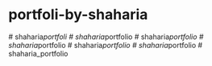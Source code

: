 # portfoli-by-shaharia
#   s h a h a r i a _ p o r t f o l i  
 #   s h a h a r i a _ p o r t f o l i o  
 #   s h a h a r i a _ p o r t f o l i o  
 #   s h a h a r i a _ p o r t f o l i o  
 #   s h a h a r i a _ p o r t f o l i o  
 #   s h a h a r i a _ p o r t f o l i o  
 #   s h a h a r i a _ p o r t f o l i o  
 